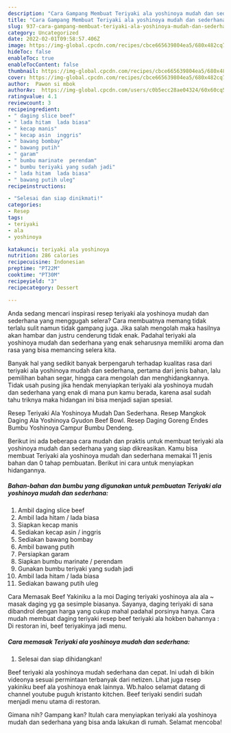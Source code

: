 ```yaml
---
description: "Cara Gampang Membuat Teriyaki ala yoshinoya mudah dan sederhana Anti Gagal"
title: "Cara Gampang Membuat Teriyaki ala yoshinoya mudah dan sederhana Anti Gagal"
slug: 937-cara-gampang-membuat-teriyaki-ala-yoshinoya-mudah-dan-sederhana-anti-gagal
category: Uncategorized
date: 2022-02-01T09:58:57.406Z
image: https://img-global.cpcdn.com/recipes/cbce665639804ea5/680x482cq70/teriyaki-ala-yoshinoya-mudah-dan-sederhana-foto-resep-utama.jpg
hideToc: false
enableToc: true
enableTocContent: false
thumbnail: https://img-global.cpcdn.com/recipes/cbce665639804ea5/680x482cq70/teriyaki-ala-yoshinoya-mudah-dan-sederhana-foto-resep-utama.jpg
cover: https://img-global.cpcdn.com/recipes/cbce665639804ea5/680x482cq70/teriyaki-ala-yoshinoya-mudah-dan-sederhana-foto-resep-utama.jpg
author:  Pawon si mbok
authorAv:  https://img-global.cpcdn.com/users/c0b5ecc28ae04324/60x60cq50/avatar.jpg
ratingvalue: 4.1
reviewcount: 3
recipeingredient:
- " daging slice beef"
- " lada hitam  lada biasa"
- " kecap manis"
- " kecap asin  inggris"
- " bawang bombay"
- " bawang putih"
- " garam"
- " bumbu marinate  perendam"
- " bumbu teriyaki yang sudah jadi"
- " lada hitam  lada biasa"
- " bawang putih uleg"
recipeinstructions:

- "Selesai dan siap dinikmati!"
categories:
- Resep
tags:
- teriyaki
- ala
- yoshinoya

katakunci: teriyaki ala yoshinoya 
nutrition: 286 calories
recipecuisine: Indonesian
preptime: "PT22M"
cooktime: "PT30M"
recipeyield: "3"
recipecategory: Dessert

---
```



Anda sedang mencari inspirasi resep teriyaki ala yoshinoya mudah dan sederhana yang menggugah selera? Cara membuatnya memang tidak terlalu sulit namun tidak gampang juga. Jika salah mengolah maka hasilnya akan hambar dan justru cenderung tidak enak. Padahal teriyaki ala yoshinoya mudah dan sederhana yang enak seharusnya memiliki aroma dan rasa yang bisa memancing selera kita.


Banyak hal yang sedikit banyak berpengaruh terhadap kualitas rasa dari teriyaki ala yoshinoya mudah dan sederhana, pertama dari jenis bahan, lalu pemilihan bahan segar, hingga cara mengolah dan menghidangkannya. Tidak usah pusing jika hendak menyiapkan teriyaki ala yoshinoya mudah dan sederhana yang enak di mana pun kamu berada, karena asal sudah tahu triknya maka hidangan ini bisa menjadi sajian spesial.

Resep Teriyaki Ala Yoshinoya Mudah Dan Sederhana. Resep Mangkok Daging Ala Yoshinoya Gyudon Beef Bowl. Resep Daging Goreng Endes Bumbu Yoshinoya Campur Bumbu Dendeng.


Berikut ini ada beberapa cara mudah dan praktis untuk membuat teriyaki ala yoshinoya mudah dan sederhana yang siap dikreasikan. Kamu bisa membuat Teriyaki ala yoshinoya mudah dan sederhana memakai 11 jenis bahan dan 0 tahap pembuatan. Berikut ini cara untuk menyiapkan hidangannya.

<!--inarticleads1-->

##### Bahan-bahan dan bumbu yang digunakan untuk pembuatan Teriyaki ala yoshinoya mudah dan sederhana:

1. Ambil  daging slice beef
1. Ambil  lada hitam / lada biasa
1. Siapkan  kecap manis
1. Sediakan  kecap asin / inggris
1. Sediakan  bawang bombay
1. Ambil  bawang putih
1. Persiapkan  garam
1. Siapkan  bumbu marinate / perendam
1. Gunakan  bumbu teriyaki yang sudah jadi
1. Ambil  lada hitam / lada biasa
1. Sediakan  bawang putih uleg


Cara Memasak Beef Yakiniku a la moi Daging teriyaki yoshinoya ala ala ~ masak daging yg ga sesimple biasanya. Sayanya, daging teriyaki di sana dibandrol dengan harga yang cukup mahal padahal porsinya hanya. Cara mudah membuat daging teriyaki resep beef teriyaki ala hokben bahannya : Di restoran ini, beef teriyakinya jadi menu. 

<!--inarticleads2-->

##### Cara memasak Teriyaki ala yoshinoya mudah dan sederhana:


1. Selesai dan siap dihidangkan!

Beef teriyaki ala yoshinoya mudah sederhana dan cepat. Ini udah di bikin videonya sesuai permintaan terbanyak dari netizen. Lihat juga resep yakiniku beef ala yoshinoya enak lainnya. Wb.haloo selamat datang di channel youtube puguh kristanto kitchen. Beef teriyaki sendiri sudah menjadi menu utama di restoran. 

Gimana nih? Gampang kan? Itulah cara menyiapkan teriyaki ala yoshinoya mudah dan sederhana yang bisa anda lakukan di rumah. Selamat mencoba!
